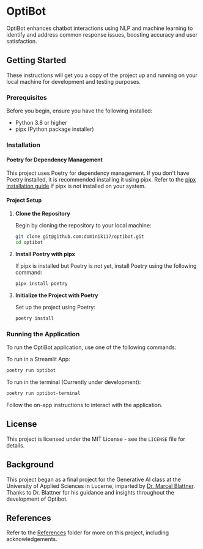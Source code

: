 # OptiBot

OptiBot enhances chatbot interactions using NLP and machine learning to identify and address common response issues, boosting accuracy and user satisfaction.

## Getting Started

These instructions will get you a copy of the project up and running on your local machine for development and testing purposes.

### Prerequisites

Before you begin, ensure you have the following installed:

- Python 3.8 or higher
- pipx (Python package installer)

### Installation

#### Poetry for Dependency Management

This project uses Poetry for dependency management. If you don't have Poetry installed, it is recommended installing it using pipx. Refer to the [pipx installation guide](https://pypa.github.io/pipx/installation/) if pipx is not installed on your system.

#### Project Setup

1. **Clone the Repository**

   Begin by cloning the repository to your local machine:

   ```bash
   git clone git@github.com:dominik117/optibot.git
   cd optibot
   ```

2. **Install Poetry with pipx**

   If pipx is installed but Poetry is not yet, install Poetry using the following command:

   ```bash
   pipx install poetry
   ```

3. **Initialize the Project with Poetry**

   Set up the project using Poetry:

   ```bash
   poetry install
   ```

### Running the Application

To run the OptiBot application, use one of the following commands:

To run in a Streamlit App:

```bash
poetry run optibot
```

To run in the terminal (Currently under development):

```bash
poetry run optibot-terminal
```

Follow the on-app instructions to interact with the application.


## License

This project is licensed under the MIT License - see the `LICENSE` file for details.

## Background

This project began as a final project for the Generative AI class at the University of Applied Sciences in Lucerne, imparted by [Dr. Marcel Blattner](https://www.linkedin.com/in/marcelblattner/). Thanks to Dr. Blattner for his guidance and insights throughout the development of Optibot.

## References

Refer to the [References](./references/) folder for more on this project, including acknowledgements.



